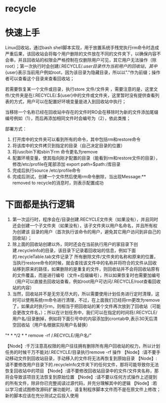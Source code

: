 # recycle
# 快速上手
Linux回收站，通过bash shell脚本实现，用于放置系统手残党执行rm命令时造成严重后果，该回收站会将每个用户删除的文件放在不同的文件夹下，以确保内容不会串，并且回收站的权限会严格控制在仅删除用户可见，其它用户无法操作（除root）；第一次执行时会创建/.RECYCLE/.${user}目录作为当前用户的回收站，其中${user}表示当前用户例如root，因为该目录为隐藏目录，所以以"."作为前缀；操作者可以查看这个目录来查看回收站；

若需要恢复某一个文件或目录，执行store 文件/文件夹 ，需要注意的是，这里文件/文件夹是在/.RECYCLE/.${user}中的文件或文件夹，这里暂时没有提供查看列表的方式，用户可以在配置好环境变量是进入到回收站中执行；

当移除一个名称已经在回收站中存在的文件时RO会在移除时为新的文件添加尾缀编号例如（1），而后再添加相同文件时会编号为（2），依此类推；


部署方式：
1. 打开库中的文件夹可以看到所有的命令，其中包括rm和restore命令
2. 将该库中的文件拷贝到指定的目录（自己决定目录的位置）
3. 将/usr/bin下和sbin下rm 命令更名为remove
4. 配置环境变量，使其指向刚才配置的目录（能看到rm和restore文件的目录），修改/etc/profile在尾部添加 export path=$path:/库目录
5. 完成后执行source /etc/profile命令
6. 完成后测试，创建一个文件然后使用rm命令删除，当出现Message:** removed to recycle的消息时，则表示配置成功

# 下面都是执行逻辑
1. 第一次运行时，程序会在/目录创建.RECYCLE文件夹（如果没有），并且同时还会创建一个子文件夹（如果没有），该子文件夹以用户名命名，并且所有权为创建该
目录的用户（首次执行该命令的用户，避免其它用户访问到非自己的回收站）；
2. 除上面的回收站创建以外，同时还会在当前执行用户的家目录下创建.recycleInfo的目录，该目录下记录着回收站的信息，例如下面的.recycleTable.tab文件记录了
所有删除文件/文件夹的名称和原来的位置，当执行restore命令的时候，就会查找该文件中的名称并将符合的文件从回收站移到原来的路径，如果删除的是重复的文件，则回收站并不会将回收站原有的文件覆盖，而是进行编号（文件+后缀编号），所以如果恢复时也需要加编号（用户可以直接去回收站查看，例如root用户可访问/.RECYCLE/root查看回收站的内容）
3. 当然，回收站并不是无穷无尽大的，所以需要使用计划任务进行定时清理，这时可以使用系统rm命令进行清理，不过，在上面我们已经将rm更改为remove了，如果此时执行rm，则相当于把回收站的某个文件再次放到了回收站（可能会更改文件名，）；所以在计划任务中，我们可以在指定的时间将/.RECYCLE/用户名/目录删掉，例如将下面引号中的内容添加到crontab中,表示30天后清空回收站（用户名根据实际用户名替换）
	
"* * */2 * * remove -rf /.RECYCLE/用户名/"
 

【Node】:千万注意高权限的用户往往拥有删除所有用户回收站的权力，所以计划任务的时候千万不能对/.RECYCLE/目录执行remove -rf 操作
【Node】:请不要手动移动文件到回收站目录，手动移入的文件将无法再恢复到原始目录
【Node】:请不要修改用户目录下的.recycleInfo文件夹下的任何文件，那将可能导致你无法恢复回收站中的项目
【Node】:请不要修改回收站目录中的文件/文件夹名称，那将会导致该项目无法恢复到原始位置
【Node】:请不要以任何方式操作上述提到的所有文件，除非你已完整阅读过源代码，并充分理解其中的逻辑
【Node】:若以学习或试图修改源码扩展功能时，请复制程序脚本文件而不是在原文件上修改；新的脚本应该在充分测试之后投入使用
